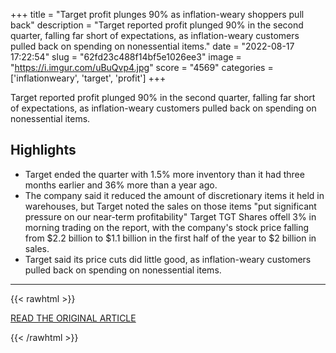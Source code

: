 +++
title = "Target profit plunges 90% as inflation-weary shoppers pull back"
description = "Target reported profit plunged 90% in the second quarter, falling far short of expectations, as inflation-weary customers pulled back on spending on nonessential items."
date = "2022-08-17 17:22:54"
slug = "62fd23c488f14bf5e1026ee3"
image = "https://i.imgur.com/uBuQvp4.jpg"
score = "4569"
categories = ['inflationweary', 'target', 'profit']
+++

Target reported profit plunged 90% in the second quarter, falling far short of expectations, as inflation-weary customers pulled back on spending on nonessential items.

## Highlights

- Target ended the quarter with 1.5% more inventory than it had three months earlier and 36% more than a year ago.
- The company said it reduced the amount of discretionary items it held in warehouses, but Target noted the sales on those items "put significant pressure on our near-term profitability" Target TGT Shares offell 3% in morning trading on the report, with the company's stock price falling from $2.2 billion to $1.1 billion in the first half of the year to $2 billion in sales.
- Target said its price cuts did little good, as inflation-weary customers pulled back on spending on nonessential items.

---

{{< rawhtml >}}
  <p class="article-category">
    <a target="_blank" href="https://www.cnn.com/2022/08/17/investing/target-earnings/index.html">READ THE ORIGINAL ARTICLE</a>
  </p>
{{< /rawhtml >}}
